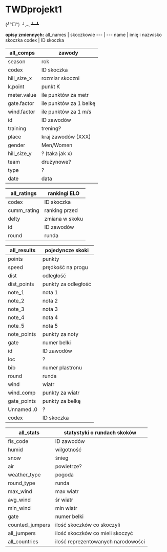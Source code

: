 # TWDprojekt1
(╯°□°）╯︵ ┻━┻

**opisy zmiennych:**
all_names | skoczkowie
--- | ---
name | imię i nazwisko skoczka
codex | ID skoczka

all_comps | zawody
--- | ---
season | rok
codex | ID skoczka
hill_size_x | rozmiar skoczni
k.point | punkt K
meter.value | ile punktów za metr
gate.factor | ile punktów za 1 belkę
wind.factor | ile punktów za 1 m/s
id | ID zawodów
training | trening?
place | kraj zawodów (XXX)
gender | Men/Women
hill_size_y | ? (taka jak x)
team | drużynowe?
type | ?
date | data

all_ratings | rankingi ELO
--- | ---
codex | ID skoczka
cumm_rating | ranking przed
delty | zmiana w skoku
id | ID zawodów
round | runda

all_results | pojedyncze skoki
--- | ---
points | punkty
speed | prędkość na progu
dist | odległość
dist_points | punkty za odległość
note_1 | nota 1
note_2 | nota 2
note_3 | nota 3
note_4 | nota 4
note_5 | nota 5
note_points | punkty za noty
gate | numer belki
id | ID zawodów
loc | ?
bib | numer plastronu
round | runda
wind | wiatr
wind_comp | punkty za wiatr
gate_points | punkty za belkę
Unnamed..0 | ?
codex | ID skoczka

all_stats | statystyki o rundach skoków
--- | ---
fis_code | ID zawodów
humid | wilgotność
snow | śnieg
air | powietrze?
weather_type | pogoda
round_type | runda
max_wind | max wiatr
avg_wind | śr wiatr
min_wind | min wiatr
gate | numer belki
counted_jumpers | ilość skoczków co skoczyli
all_jumpers | ilość skoczków co mieli skoczyć
all_countries | ilość reprezentowanych narodowości
